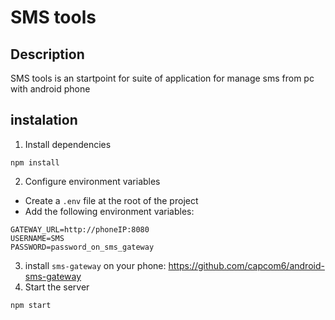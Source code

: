 # SMS tools

## Description

SMS tools is an startpoint for suite of application for manage sms from pc with android phone

## instalation

1. Install dependencies

```
npm install
```

2. Configure environment variables

- Create a `.env` file at the root of the project
- Add the following environment variables:

```
GATEWAY_URL=http://phoneIP:8080
USERNAME=SMS
PASSWORD=password_on_sms_gateway
```

3. install `sms-gateway` on your phone: https://github.com/capcom6/android-sms-gateway
4. Start the server

```
npm start
```